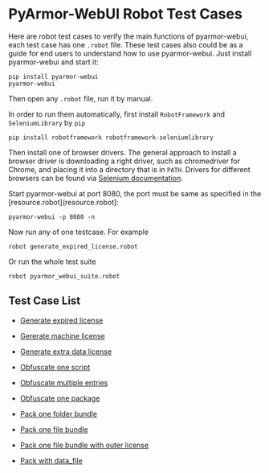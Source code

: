 # PyArmor-WebUI Robot Test Cases

Here are robot test cases to verify the main functions of pyarmor-webui, each
test case has one `.robot` file. These test cases also could be as a guide for
end users to understand how to use pyarmor-webui. Just install pyarmor-webui and
start it:

    pip install pyarmor-webui
    pyarmor-webui

Then open any `.robot` file, run it by manual.

In order to run them automatically, first install `RobotFramework` and
`SeleniumLibrary` by `pip`

    pip install robotframework robotframework-seleniumlibrary

Then install one of browser drivers. The general approach to install a browser
driver is downloading a right driver, such as chromedriver for Chrome, and
placing it into a directory that is in `PATH`. Drivers for different browsers
can be found via [Selenium
documentation](https://selenium.dev/selenium/docs/api/py/index.html#drivers).

Start pyarmor-webui at port 8080, the port must be same as specified
in the [resource.robot](resource.robot]:

    pyarmor-webui -p 8080 -n

Now run any of one testcase. For example

    robot generate_expired_license.robot

Or run the whole test suite

    robot pyarmor_webui_suite.robot

## Test Case List

* [Generate expired license](generate_expired_license.robot)
* [Gererate machine license](generate_machine_license.robot)
* [Generate extra data license](generate_extra_data_license.robot)

* [Obfuscate one script](obfuscate_one_script.robot)
* [Obfuscate multiple entries](obfuscate_multiple_entries.robot)
* [Obfuscate one package](obfuscate_one_package.robot)

* [Pack one folder bundle](pack_one_folder_bundle.robot)
* [Pack one file bundle](pack_one_file_bundle.robot)
* [Pack one file bundle with outer license](pack_one_file_with_outer_license.robot)
* [Pack with data_file](pack_with_data_file.robot)
